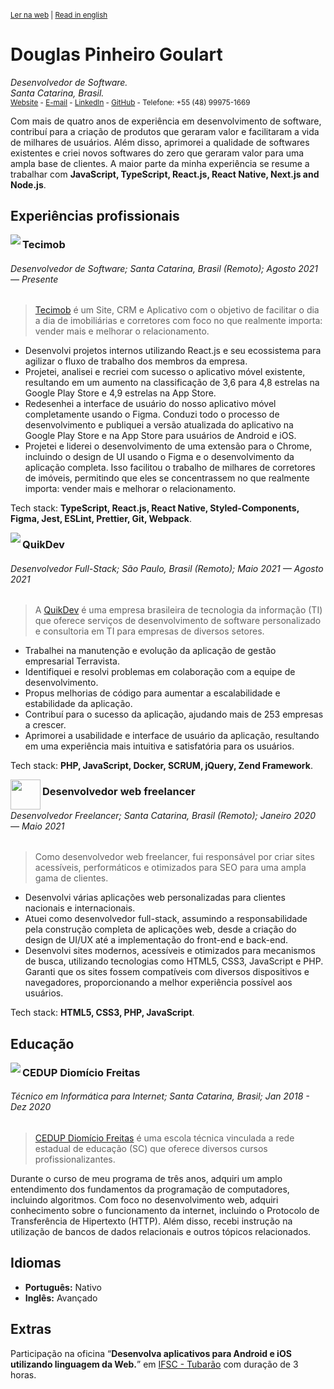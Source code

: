 <sup>

[Ler na web](https://github.com/doougui/resume/blob/master/PT-BR.md) | [Read in english](https://github.com/doougui/resume/blob/master/EN-US.md)

</sup>

# Douglas Pinheiro Goulart

_Desenvolvedor de Software._  
_Santa Catarina, Brasil._  
<sub>[Website](https://douglasgoulart.com/) - [E-mail](douglaspigoulart@gmail.com) - [LinkedIn](https://linkedin.com/in/douglaspigoulart/) - [GitHub](https://github.com/doougui) - Telefone: +55 (48) 99975-1669</sub>

Com mais de quatro anos de experiência em desenvolvimento de software, contribuí para a criação de produtos que geraram valor e facilitaram a vida de milhares de usuários. Além disso, aprimorei a qualidade de softwares existentes e criei novos softwares do zero que geraram valor para uma ampla base de clientes.
A maior parte da minha experiência se resume a trabalhar com **JavaScript, TypeScript, React.js, React Native, Next.js and Node.js**.

## Experiências profissionais

<img src="https://user-images.githubusercontent.com/44846329/232336807-b81fe5e3-b5b5-4b31-96c2-fe634507630e.png" align="left" />

### Tecimob

###### Desenvolvedor de Software; Santa Catarina, Brasil (Remoto); Agosto 2021 — Presente

> [Tecimob](https://tecimob.com.br/) é um Site, CRM e Aplicativo com o objetivo de facilitar o dia a dia de imobiliárias e corretores com foco no que realmente importa: vender mais e melhorar o relacionamento.

- Desenvolvi projetos internos utilizando React.js e seu ecossistema para agilizar o fluxo de trabalho dos membros da empresa.
- Projetei, analisei e recriei com sucesso o aplicativo móvel existente, resultando em um aumento na classificação de 3,6 para 4,8 estrelas na Google Play Store e 4,9 estrelas na App Store.
- Redesenhei a interface de usuário do nosso aplicativo móvel completamente usando o Figma. Conduzi todo o processo de desenvolvimento e publiquei a versão atualizada do aplicativo na Google Play Store e na App Store para usuários de Android e iOS.
- Projetei e liderei o desenvolvimento de uma extensão para o Chrome, incluindo o design de UI usando o Figma e o desenvolvimento da aplicação completa. Isso facilitou o trabalho de milhares de corretores de imóveis, permitindo que eles se concentrassem no que realmente importa: vender mais e melhorar o relacionamento.

Tech stack: **TypeScript, React.js, React Native, Styled-Components, Figma, Jest, ESLint, Prettier, Git, Webpack**.

<img src="https://user-images.githubusercontent.com/44846329/232336837-1863a906-1e7b-4a10-9b6a-b7e3aff81623.png" align="left" />

### QuikDev

###### Desenvolvedor Full-Stack; São Paulo, Brasil (Remoto); Maio 2021 — Agosto 2021

> A [QuikDev](https://quikdev.com.br/) é uma empresa brasileira de tecnologia da informação (TI) que oferece serviços de desenvolvimento de software personalizado e consultoria em TI para empresas de diversos setores.

- Trabalhei na manutenção e evolução da aplicação de gestão empresarial Terravista.
- Identifiquei e resolvi problemas em colaboração com a equipe de desenvolvimento.
- Propus melhorias de código para aumentar a escalabilidade e estabilidade da aplicação.
- Contribuí para o sucesso da aplicação, ajudando mais de 253 empresas a crescer.
- Aprimorei a usabilidade e interface de usuário da aplicação, resultando em uma experiência mais intuitiva e satisfatória para os usuários.

Tech stack: **PHP, JavaScript, Docker, SCRUM, jQuery, Zend Framework**.

<img src="https://douglasgoulart.com/img/icon-192.png" width="48" align="left" />

### Desenvolvedor web freelancer

###### Desenvolvedor Freelancer; Santa Catarina, Brasil (Remoto); Janeiro 2020 — Maio 2021

> Como desenvolvedor web freelancer, fui responsável por criar sites acessíveis, performáticos e otimizados para SEO para uma ampla gama de clientes.

- Desenvolvi várias aplicações web personalizadas para clientes nacionais e internacionais.
- Atuei como desenvolvedor full-stack, assumindo a responsabilidade pela construção completa de aplicações web, desde a criação do design de UI/UX até a implementação do front-end e back-end.
- Desenvolvi sites modernos, acessíveis e otimizados para mecanismos de busca, utilizando tecnologias como HTML5, CSS3, JavaScript e PHP. Garanti que os sites fossem compatíveis com diversos dispositivos e navegadores, proporcionando a melhor experiência possível aos usuários.

Tech stack: **HTML5, CSS3, PHP, JavaScript**.

## Educação

<img src="https://user-images.githubusercontent.com/44846329/232353960-119b79b5-bb3c-480f-95e7-85a0c00fd95d.png" align="left" />

### CEDUP Diomício Freitas

###### Técnico em Informática para Internet; Santa Catarina, Brasil; Jan 2018 - Dez 2020

> [CEDUP Diomício Freitas](https://ceduptubarao.com.br/) é uma escola técnica vinculada a rede estadual de educação (SC) que oferece diversos cursos profissionalizantes.

Durante o curso de meu programa de três anos, adquiri um amplo entendimento dos fundamentos da programação de computadores, incluindo algoritmos. Com foco no desenvolvimento web, adquiri conhecimento sobre o funcionamento da internet, incluindo o Protocolo de Transferência de Hipertexto (HTTP). Além disso, recebi instrução na utilização de bancos de dados relacionais e outros tópicos relacionados.

## Idiomas

- **Português:** Nativo
- **Inglês:** Avançado

## Extras

Participação na oficina “**Desenvolva aplicativos para Android e iOS utilizando linguagem da Web.**” em [IFSC - Tubarão](https://www.ifsc.edu.br/web/campus-tubarao) com duração de 3 horas.
